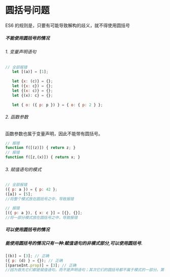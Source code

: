 # 圆括号问题

ES6 的规则是，只要有可能导致解构的歧义，就不得使用圆括号

##### 不能使用圆括号的情况

###### 1. 变量声明语句

```javascript
// 全部报错
   let [(a)] = [1];
   
   let {x: (c)} = {};
   let ({x: c}) = {};
   let {(x: c)} = {};
   let {(x): c} = {};
   
   let { o: ({ p: p }) } = { o: { p: 2 } };
```

###### 2. 函数参数

函数参数也属于变量声明，因此不能带有圆括号。

```javascript
// 报错
function f([(z)]) { return z; }
// 报错
function f([z,(x)]) { return x; }
```

###### 3. 赋值语句的模式

```javascript
// 全部报错
({ p: a }) = { p: 42 };
([a]) = [5];
//将整个模式放在圆括号之中，导致报错

// 报错
[({ p: a }), { x: c }] = [{}, {}];
//将一部分模式放在圆括号之中，导致报错
```

##### 可以使用圆括号的情况

##### 能使用圆括号的情况只有一种:赋值语句的非模式部分,可以使用圆括号.

```javascript
[(b)] = [3]; // 正确
({ p: (d) } = {}); // 正确
[(parseInt.prop)] = [3]; // 正确
//因为首先它们都是赋值语句，而不是声明语句；其次它们的圆括号都不属于模式的一部分。第一行语句中，模式是取数组的第一个成员，跟圆括号无关；第二行语句中，模式是p，而不是d；第三行语句与第一行语句的性质一致
```








